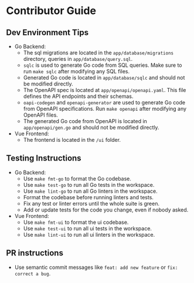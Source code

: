 # Contributor Guide

## Dev Environment Tips
- Go Backend:
    - The sql migrations are located in the `app/database/migrations` directory, queries in `app/database/query.sql`.
    - `sqlc` is used to generate Go code from SQL queries. Make sure to run `make sqlc` after modifying any SQL files.
    - Generated Go code is located in `app/database/sqlc` and should not be modified directly.
    - The OpenAPI spec is located at `app/openapi/openapi.yaml`. This file defines the API endpoints and their schemas.
    - `oapi-codegen` and `openapi-generator` are used to generate Go code from OpenAPI specifications. Run `make openapi` after modifying any OpenAPI files.
    - The generated Go code from OpenAPI is located in `app/openapi/gen.go` and should not be modified directly.
- Vue Frontend:
    - The frontend is located in the `/ui` folder.

## Testing Instructions
- Go Backend:
    - Use `make fmt-go` to format the Go codebase.
    - Use `make test-go` to run all Go tests in the workspace.
    - Use `make lint-go` to run all Go linters in the workspace.
    - Format the codebase before running linters and tests.
    - Fix any test or linter errors until the whole suite is green.
    - Add or update tests for the code you change, even if nobody asked.
- Vue Frontend:
    - Use `make fmt-ui` to format the ui codebase.
    - Use `make test-ui` to run all ui tests in the workspace.
    - Use `make lint-ui` to run all ui linters in the workspace.

## PR instructions
- Use semantic commit messages like `feat: add new feature` or `fix: correct a bug`.